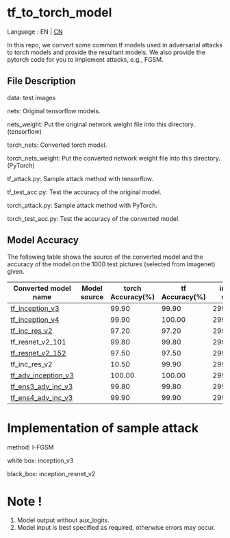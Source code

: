 # tf_to_torch_model

Language : EN | [CN](./README.cn.md) 

In this repo, we convert some common tf models used in adversarial attacks to torch models and provide the resultant models. We also provide the pytorch code for you to implement attacks, e.g., FGSM.
## File Description

data: test images

nets: Original tensorflow models.

nets_weight:  Put the original network weight file into this directory. (tensorflow)

torch_nets: Converted torch model.

torch_nets_weight: Put the converted network weight file into this directory. (PyTorch)

tf_attack.py: Sample attack method with tensorflow.

tf_test_acc.py: Test the accuracy of the original model.

torch_attack.py: Sample attack method with PyTorch.

torch_test_acc.py: Test the accuracy of the converted model.

##  Model Accuracy

The following table shows the source of the converted model and the accuracy of the model on the 1000 test pictures (selected from Imagenet) given.

| Converted model name                                         | Model source | torch Accuracy(%) | tf Accuracy(%) | input size |
| ------------------------------------------------------------ | ------------ | ------------------------------------------------------------ | ------------------------------------------------------------ | ------------------------------------------------------------ |
| [tf_inception_v3](https://github.com/ylhz/tf_to_pytorch_model/releases/download/v1.0/tf_inception_v3.npy) |              | 99.90 | 99.90 | 299*299 |
| [tf_inception_v4](https://github.com/ylhz/tf_to_pytorch_model/releases/download/v1.0/tf_inception_v4.npy) |              | 99.90 | 100.00 | 299*299 |
|[tf_inc_res_v2](https://github.com/ylhz/tf_to_pytorch_model/releases/download/v1.0/tf_inc_res_v2.npy)|| 97.20 | 97.20 | 299*299 |
|tf_resnet_v2_101||99.80|99.80|  299*299|
|[tf_resnet_v2_152](https://github.com/ylhz/tf_to_pytorch_model/releases/download/v1.0/tf_resnet_v2_152.npy)|| 97.50 | 97.50 | 299*299 |
| tf_inc_res_v2 ||10.50| 99.90 | 299*299 |
| [tf_adv_inception_v3](https://github.com/ylhz/tf_to_pytorch_model/releases/download/v1.0/tf_adv_inception_v3.npy) |              | 100.00 | 100.00 | 299*299 |
| [tf_ens3_adv_inc_v3](https://github.com/ylhz/tf_to_pytorch_model/releases/download/v1.0/tf_ens3_adv_inc_v3.npy) |              | 99.80 | 99.80 | 299*299 |
| [tf_ens4_adv_inc_v3](https://github.com/ylhz/tf_to_pytorch_model/releases/download/v1.0/tf_ens4_adv_inc_v3.npy) |              | 99.90 | 99.90 | 299*299 |

# Implementation of sample attack

method: I-FGSM

white box: inception_v3

black_box: inception_resnet_v2

# Note !

1. Model output without aux_logits. 
2. Model input is best specified as required, otherwise errors may occur.

